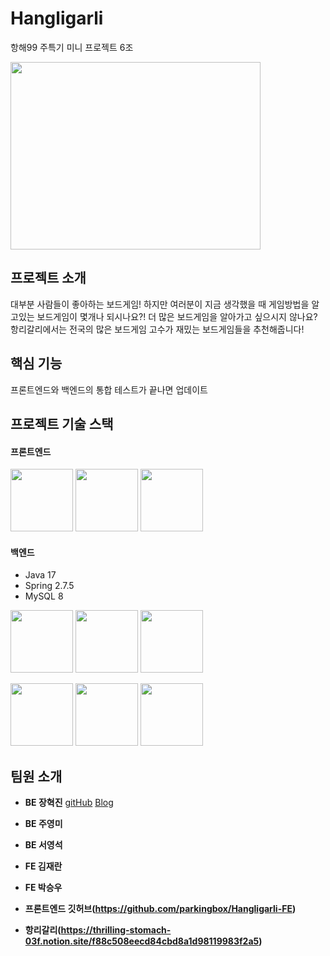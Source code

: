 # Hangligarli
항해99 주특기 미니 프로젝트 6조

<img src="http://openimage.interpark.com/goods_image_big/1/6/6/0/8113981660_l.jpg" width="400" height="300">

## 프로젝트 소개
대부분 사람들이 좋아하는 보드게임! 하지만 여러분이 지금 생각했을 때 게임방법을 알고있는 보드게임이 몇개나 되시나요?! 더 많은 보드게임을 알아가고 싶으시지 않나요? 항리갈리에서는 전국의 많은 보드게임 고수가 재밌는 보드게임들을 추천해줍니다! 

## 핵심 기능
프론트엔드와 백엔드의 통합 테스트가 끝나면 업데이트

## 프로젝트 기술 스택
#### 프론트엔드

<img src="https://user-images.githubusercontent.com/99636399/226173575-6dfbd569-b43a-4185-a5c2-abf70c3441c7.png" width="100" height="100"> <img src="https://images.velog.io/images/edie_ko/post/4631c9fc-fa76-47e9-9d77-bc160476c60a/1_mv73TpGPVFXzJqu920m5Og.png" width="100" height="100"> <img src="https://www.cloudexchange.co.kr/static/catalog/aws/ec2.png" width="100" height="100">

#### 백엔드
* Java 17
* Spring 2.7.5
* MySQL 8

<img src="https://user-images.githubusercontent.com/99636399/226173967-03347d0e-f42b-4fe8-a9d9-d6bfcc5580b9.png" width="100" height="100"> <img src="https://user-images.githubusercontent.com/99636399/226174245-9bed045f-281f-4d2d-9985-4e63fb1a132e.png" width="100" height="100"> <img src="https://user-images.githubusercontent.com/99636399/226174376-8c73d927-dcb5-4fe5-96c1-4c696967335a.png" width="100" height="100">

<img src="https://user-images.githubusercontent.com/99636399/226174135-2efb7fff-7e58-4d0a-a2d1-f7777c952945.png" width="100" height="100"> <img src="https://user-images.githubusercontent.com/99636399/226174491-99c1a502-8976-400a-a81b-cffb9574ffb3.png" width="100" height="100"> <img src="https://user-images.githubusercontent.com/99636399/226173967-03347d0e-f42b-4fe8-a9d9-d6bfcc5580b9.png" width="100" height="100">

## 팀원 소개
* **BE 장혁진** [gitHub](https://github.com/hyukjin1210)  [Blog](https://chaos2061.tistory.com/)
* **BE 주영미** 
* **BE 서영석**
* **FE 김재란**
* **FE 박승우**

* **프론트엔드 깃허브(https://github.com/parkingbox/Hangligarli-FE)** 

* **항리갈리(https://thrilling-stomach-03f.notion.site/f88c508eecd84cbd8a1d98119983f2a5)**

